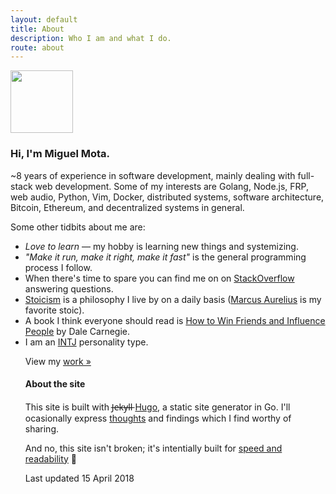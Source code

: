 ```yaml
---
layout: default
title: About
description: Who I am and what I do.
route: about
---
```

<div>
<a href="/images/miguel_mota_avatar_500.png" target="_blank" rel="noreferrer noopener" data-ga-label="About - Avatar"><img src="/images/miguel_mota_avatar_150.png" width="100" alt="" /></a>
</div>

<h3>Hi, I'm <strong>Miguel Mota</strong>.</h3>

<p>~8 years of experience in software development, mainly dealing with full-stack web development. Some of my interests are Golang, Node.js, FRP, web audio, Python, Vim, Docker, distributed systems, software architecture, Bitcoin, Ethereum, and decentralized systems in general.</p>

<p>Some other tidbits about me are:</p>

<ul>
  <li><em>Love to learn</em> — my hobby is learning new things and systemizing.</li>
  <li><em>"Make it run, make it right, make it fast"</em> is the general programming process I follow.</li>
  <li>When there's time to spare you can find me on on <a href="https://stackoverflow.com/users/1439168/miguel-mota" target="_blank" rel="noreferrer noopener" data-ga-label="About - StackOverflow">StackOverflow</a> answering questions.</li>
  <li><a href="https://en.wikipedia.org/wiki/Stoicism" target="_blank" rel="noreferrer noopener" data-ga-label="About - Stoicism">Stoicism</a> is a philosophy I live by on a daily basis (<a href="https://en.wikipedia.org/wiki/Marcus_Aurelius" target="_blank" rel="noreferrer noopener" data-ga-label="About - Marcus Aurelius">Marcus Aurelius</a> is my favorite stoic).</li>
  <li>A book I think everyone should read is <a href="https://en.wikipedia.org/wiki/How_to_Win_Friends_and_Influence_People" target="_blank" rel="noreferrer noopener" data-ga-label="About - Favorite Book">How to Win Friends and Influence People</a> by Dale Carnegie.</li>
  <li>I am an <a href="https://en.wikipedia.org/wiki/INTJ" target="_blank" rel="noopener noreferrer" data-ga-label="About - INTJ">INTJ</a> personality type.</li>
</li>

<p>View my <a href="/work" data-ga-label="About - Work">work »</a></p>

<h4>About the site</h4>
<p>This site is built with J̶e̶k̶y̶l̶l̶ <a href="https://gohugo.io/" target="_blank" rel="noopener noreferrer" data-ga-label="About - Hugo">Hugo</a>, a static site generator in Go. I'll ocasionally express <a href="/blog">thoughts</a> and findings which I find worthy of sharing.</p>

<p>And no, this site isn't broken; it's intentially built for <a href="http://motherfuckingwebsite.com/" target="_blank"  rel="noopener noreferrer" data-ga-label="About - Speed and readability">speed and readability</a> 🙂

<datetime data-last-update datetime="2015-11-19" pubdate="pubdate">Last updated 15 April 2018</datetime>
